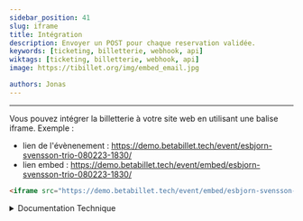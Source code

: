 ```yaml
---
sidebar_position: 41
slug: iframe
title: Intégration
description: Envoyer un POST pour chaque reservation validée.
keywords: [ticketing, billetterie, webhook, api]
wiktags: [ticketing, billetterie, webhook, api]
image: https://tibillet.org/img/embed_email.jpg

authors: Jonas
---
```


---
Vous pouvez intégrer la billetterie à votre site web en utilisant une balise iframe.
Exemple : 
- lien de l'évènenement : https://demo.betabillet.tech/event/esbjorn-svensson-trio-080223-1830/
- lien embed : https://demo.betabillet.tech/event/embed/esbjorn-svensson-trio-080223-1830/


```html title="iframe"
<iframe src="https://demo.betabillet.tech/event/embed/esbjorn-svensson-trio-080223-1830/" width="100%" height="1000px" frameborder="0"></iframe>
```

<details>
<summary>Documentation Technique</summary>

En modifiant la route adéquate dans "../Front/src/router/routes.js", 2 possibilités :   
1 - route existante, ajouter un alias :   
```
{
    path: '/event/:slug',
    // si iframe
    alias: '/event/embed/:slug',
    name: 'Event',
    component: () => import(/* webpackChunkName: "Event" */ '../views/Event.vue')
}
```

2 - nouvelle route :
```
{
    path: '/event/embed/:slug',
    name: 'Event',
    component: () => import(/* webpackChunkName: "Event" */ '../views/Event.vue')
}
```

### Attention:
Toutes les urls contenant le mot "embed" sont à utiliser uniquement dans un "iframe".

</details>
